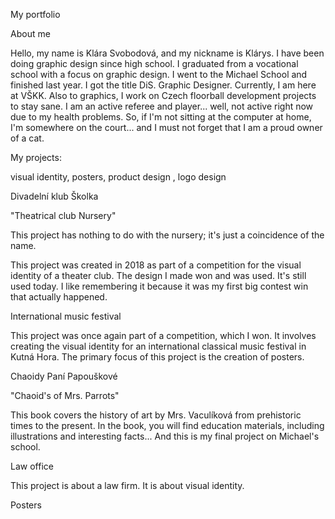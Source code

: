 My portfolio

About me

Hello, my name is Klára Svobodová, and my nickname is Klárys. I have been doing graphic design since high school. I graduated from a vocational school with a focus on graphic design. I went to the Michael School and finished last year. I got the title DiS. Graphic Designer. Currently, I am here at VŠKK.
Also to graphics, I work on Czech floorball development projects to stay sane. I am an active referee and player... well, not active right now due to my health problems. So, if I'm not sitting at the computer at home, I'm somewhere on the court... and I must not forget that I am a proud owner of a cat.

My projects: 

visual identity, posters, product design , logo design


Divadelní klub Školka

"Theatrical club Nursery"

This project has nothing to do with the nursery; it's just a coincidence of the name.

This project was created in 2018 as part of a competition for the visual identity of a theater club. The design I made won and was used. It's still used today. I like remembering it because it was my first big contest win that actually happened.


International music festival

This project was once again part of a competition, which I won. It involves creating the visual identity for an international classical music festival in Kutná Hora. The primary focus of this project is the creation of posters.


Chaoidy Paní Papouškové 

"Chaoid's of Mrs. Parrots"

This book covers the history of art by Mrs. Vaculíková from prehistoric times to the present. In the book, you will find education materials, including illustrations and interesting facts... And this is my final project on Michael's school. 

Law office 

This project is about a law firm. It is about visual identity.

Posters


